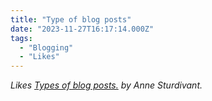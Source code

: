 ```yaml
---
title: "Type of blog posts"
date: "2023-11-27T16:17:14.000Z"
tags: 
  - "Blogging"
  - "Likes"
---
```


_Likes [Types of blog posts.](https://weblog.anniegreens.lol/2023/11/types-of-blog-posts) by Anne Sturdivant._

